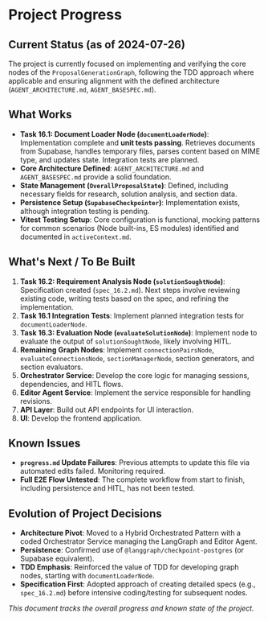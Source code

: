 # Project Progress

## Current Status (as of 2024-07-26)

The project is currently focused on implementing and verifying the core nodes of the `ProposalGenerationGraph`, following the TDD approach where applicable and ensuring alignment with the defined architecture (`AGENT_ARCHITECTURE.md`, `AGENT_BASESPEC.md`).

## What Works

- **Task 16.1: Document Loader Node (`documentLoaderNode`)**: Implementation complete and **unit tests passing**. Retrieves documents from Supabase, handles temporary files, parses content based on MIME type, and updates state. Integration tests are planned.
- **Core Architecture Defined**: `AGENT_ARCHITECTURE.md` and `AGENT_BASESPEC.md` provide a solid foundation.
- **State Management (`OverallProposalState`)**: Defined, including necessary fields for research, solution analysis, and section data.
- **Persistence Setup (`SupabaseCheckpointer`)**: Implementation exists, although integration testing is pending.
- **Vitest Testing Setup**: Core configuration is functional, mocking patterns for common scenarios (Node built-ins, ES modules) identified and documented in `activeContext.md`.

## What's Next / To Be Built

1.  **Task 16.2: Requirement Analysis Node (`solutionSoughtNode`)**: Specification created (`spec_16.2.md`). Next steps involve reviewing existing code, writing tests based on the spec, and refining the implementation.
2.  **Task 16.1 Integration Tests**: Implement planned integration tests for `documentLoaderNode`.
3.  **Task 16.3: Evaluation Node (`evaluateSolutionNode`)**: Implement node to evaluate the output of `solutionSoughtNode`, likely involving HITL.
4.  **Remaining Graph Nodes**: Implement `connectionPairsNode`, `evaluateConnectionsNode`, `sectionManagerNode`, section generators, and section evaluators.
5.  **Orchestrator Service**: Develop the core logic for managing sessions, dependencies, and HITL flows.
6.  **Editor Agent Service**: Implement the service responsible for handling revisions.
7.  **API Layer**: Build out API endpoints for UI interaction.
8.  **UI**: Develop the frontend application.

## Known Issues

- **`progress.md` Update Failures**: Previous attempts to update this file via automated edits failed. Monitoring required.
- **Full E2E Flow Untested**: The complete workflow from start to finish, including persistence and HITL, has not been tested.

## Evolution of Project Decisions

- **Architecture Pivot**: Moved to a Hybrid Orchestrated Pattern with a coded Orchestrator Service managing the LangGraph and Editor Agent.
- **Persistence**: Confirmed use of `@langgraph/checkpoint-postgres` (or Supabase equivalent).
- **TDD Emphasis**: Reinforced the value of TDD for developing graph nodes, starting with `documentLoaderNode`.
- **Specification First**: Adopted approach of creating detailed specs (e.g., `spec_16.2.md`) before intensive coding/testing for subsequent nodes.

_This document tracks the overall progress and known state of the project._
